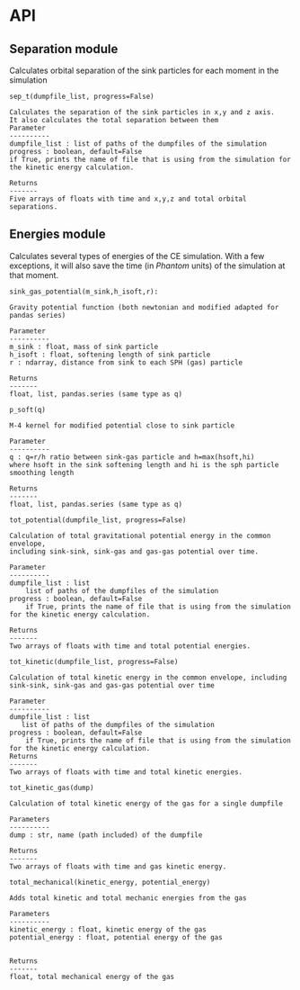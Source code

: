 # API

## Separation module   

Calculates orbital separation of the sink particles for each moment in the simulation 

`sep_t(dumpfile_list, progress=False)`

    Calculates the separation of the sink particles in x,y and z axis. 
    It also calculates the total separation between them
    Parameter 
    ----------
    dumpfile_list : list of paths of the dumpfiles of the simulation 
    progress : boolean, default=False   
    if True, prints the name of file that is using from the simulation for the kinetic energy calculation.

    Returns
    -------
    Five arrays of floats with time and x,y,z and total orbital separations.


## Energies module   

Calculates several types of energies of the CE simulation. With a few exceptions, it will also save the time (in *Phantom* units) of the simulation at that moment.  

`sink_gas_potential(m_sink,h_isoft,r):`

    
    Gravity potential function (both newtonian and modified adapted for pandas series)    

    Parameter 
    ----------
    m_sink : float, mass of sink particle 
    h_isoft : float, softening length of sink particle
    r : ndarray, distance from sink to each SPH (gas) particle
    
    Returns
    -------
    float, list, pandas.series (same type as q)
    

`p_soft(q)`

    M-4 kernel for modified potential close to sink particle        
    
    Parameter 
    ----------
    q : q=r/h ratio between sink-gas particle and h=max(hsoft,hi) 
    where hsoft in the sink softening length and hi is the sph particle
    smoothing length

    Returns
    -------
    float, list, pandas.series (same type as q)

`tot_potential(dumpfile_list, progress=False)`

    Calculation of total gravitational potential energy in the common envelope,
    including sink-sink, sink-gas and gas-gas potential over time.    
    
    Parameter 
    ----------
    dumpfile_list : list
        list of paths of the dumpfiles of the simulation 
    progress : boolean, default=False   
        if True, prints the name of file that is using from the simulation for the kinetic energy calculation.

    Returns
    -------
    Two arrays of floats with time and total potential energies.


`tot_kinetic(dumpfile_list, progress=False)`

    Calculation of total kinetic energy in the common envelope, including 
    sink-sink, sink-gas and gas-gas potential over time        
    
    Parameter 
    ----------
    dumpfile_list : list
       list of paths of the dumpfiles of the simulation 
    progress : boolean, default=False   
        if True, prints the name of file that is using from the simulation for the kinetic energy calculation.
    Returns
    -------
    Two arrays of floats with time and total kinetic energies.

`tot_kinetic_gas(dump)`

    Calculation of total kinetic energy of the gas for a single dumpfile
    
    Parameters
    ----------
    dump : str, name (path included) of the dumpfile

    Returns
    -------
    Two arrays of floats with time and gas kinetic energy.

`total_mechanical(kinetic_energy, potential_energy)`

    Adds total kinetic and total mechanic energies from the gas
        
    Parameters
    ----------
    kinetic_energy : float, kinetic energy of the gas 
    potential_energy : float, potential energy of the gas 

    
    Returns
    -------
    float, total mechanical energy of the gas
